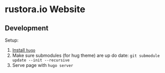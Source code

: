 # rustora.io Website

## Development

Setup: 

1. [Install `hugo`](https://gohugo.io/installation/)
2. Make sure submodules (for hug theme) are up do date: `git submodule update --init --recursive`
3. Serve page with `hugo server`
